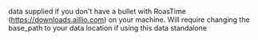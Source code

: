 data supplied if you don't have a bullet with RoasTime (https://downloads.aillio.com) on your machine. 
Will require changing the base_path to your data location if using this data standalone
